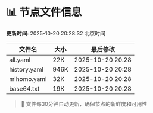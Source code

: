 # 📊 节点文件信息

**更新时间**: 2025-10-20 20:28:32 北京时间

| 文件名 | 大小 | 最后修改 |
|--------|------|----------|
| all.yaml | 22K | 2025-10-20 20:28 |
| history.yaml | 946K | 2025-10-20 20:28 |
| mihomo.yaml | 32K | 2025-10-20 20:28 |
| base64.txt | 19K | 2025-10-20 20:28 |

> 🔄 文件每30分钟自动更新，确保节点的新鲜度和可用性
